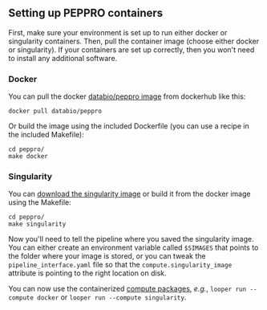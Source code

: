 
## Setting up PEPPRO containers

First, make sure your environment is set up to run either docker or singularity containers. Then, pull the container image (choose either docker or singularity). If your containers are set up correctly, then you won't need to install any additional software. 

### Docker

You can pull the docker [databio/peppro image](https://hub.docker.com/r/databio/peppro/) from dockerhub like this:

```
docker pull databio/peppro
```

Or build the image using the included Dockerfile (you can use a recipe in the included Makefile):
```
cd peppro/
make docker
```

### Singularity

You can [download the singularity image](http://big.databio.org/simages/peppro) or build it from the docker image using the Makefile:
```
cd peppro/
make singularity
```

Now you'll need to tell the pipeline where you saved the singularity image. You can either create an environment variable called `$SIMAGES` that points to the folder where your image is stored, or you can tweak the `pipeline_interface.yaml` file so that the `compute.singularity_image` attribute is pointing to the right location on disk.

 You can now use the containerized [compute packages](configure_compute.md), *e.g.*, `looper run --compute docker` or `looper run --compute singularity`.